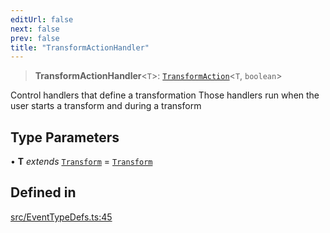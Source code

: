```yaml
---
editUrl: false
next: false
prev: false
title: "TransformActionHandler"
---
```


> **TransformActionHandler**\<`T`\>: [`TransformAction`](/api/type-aliases/transformaction/)\<`T`, `boolean`\>

Control handlers that define a transformation
Those handlers run when the user starts a transform and during a transform

## Type Parameters

• **T** *extends* [`Transform`](/api/type-aliases/transform/) = [`Transform`](/api/type-aliases/transform/)

## Defined in

[src/EventTypeDefs.ts:45](https://github.com/fabricjs/fabric.js/blob/v6.0.0-rc4/src/EventTypeDefs.ts#L45)
